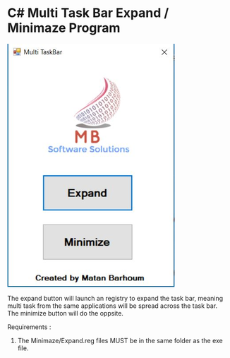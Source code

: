 # C# Multi Task Bar Expand / Minimaze Program

<img src="Example.jpg">

The expand button will launch an registry to expand the task bar, meaning multi task from the same applications will be spread across the task bar.
The minimize button will do the oppsite.

Requirements : 
<br>
1. The Minimaze/Expand.reg files MUST be in the same folder as the exe file.
